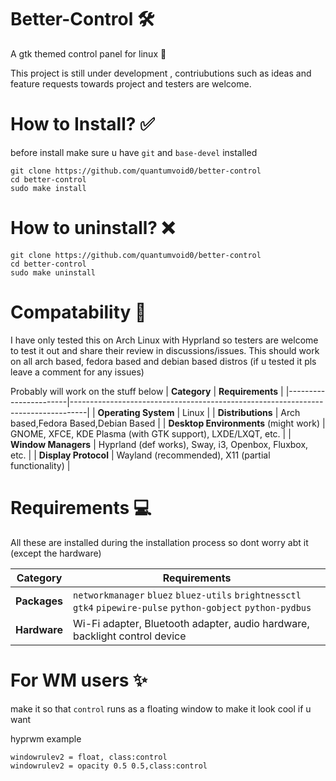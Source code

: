 # Better-Control 🛠️ 
A gtk themed control panel for linux 🐧

This project is still under development , contriubutions such as ideas and feature requests towards project and testers are welcome.

# How to Install? ✅ 
before install make sure u have `git` and `base-devel` installed
```
git clone https://github.com/quantumvoid0/better-control
cd better-control
sudo make install

```
# How to uninstall? ❌ 
```
git clone https://github.com/quantumvoid0/better-control
cd better-control
sudo make uninstall

```
# Compatability 📄
I have only tested this on Arch Linux with Hyprland so testers are welcome to test it out and share their review in discussions/issues. This should work on all arch based, fedora based and debian based distros (if u tested it pls leave a comment for any issues)

Probably will work on the stuff below 
| **Category**         | **Requirements**                                                                 |
|-----------------------|----------------------------------------------------------------------------------|
| **Operating System**  | Linux                                                                            |
| **Distributions**     | Arch based,Fedora Based,Debian Based                                                               |
| **Desktop Environments** (might work) | GNOME, XFCE, KDE Plasma (with GTK support), LXDE/LXQT, etc.                  |
| **Window Managers**   | Hyprland (def works), Sway, i3, Openbox, Fluxbox, etc.                             |
| **Display Protocol**     | Wayland (recommended), X11 (partial functionality)                               |

# Requirements 💻
All these are installed during the installation process so dont worry abt it (except the hardware)

| **Category**             | **Requirements**                                                                 |
|--------------------------|----------------------------------------------------------------------------------|
| **Packages**             | `networkmanager` `bluez` `bluez-utils` `brightnessctl` `gtk4` `pipewire-pulse` `python-gobject` `python-pydbus`     |
| **Hardware**             | Wi-Fi adapter, Bluetooth adapter, audio hardware, backlight control device       |

# For WM users ✨
make it so that `control` runs as a floating window to make it look cool if u want

hyprwm example
```
windowrulev2 = float, class:control
windowrulev2 = opacity 0.5 0.5,class:control
```
